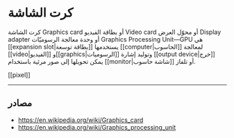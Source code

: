 # كرت الشاشة

كرت الشاشة Graphics card أو بطاقة الفيديو Video card أو محوّل العرض Display adapter أو وحدة معالجة الرسوميّات Graphics Processing Unit&mdash;GPU هي [[expansion slot|بطاقة توسعة]] يستخدمها [[computer|الحاسوب]] لمعالجة [[video|الفيديو]] و[[graphics|الرسوميات]] وتوليد إشارة [[output device|خرج]] يمكن تحويلها إلى صور مرئية باستخدام [[monitor|شاشة حاسوب]] أو تلفاز.

[[pixel]]

---

## مصادر

- https://en.wikipedia.org/wiki/Graphics_card
- https://en.wikipedia.org/wiki/Graphics_processing_unit
